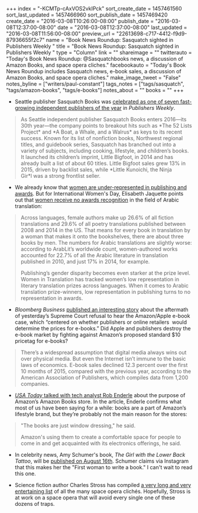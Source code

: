 +++
index = "-KCMTp-cAxVOS2vkIPck"
sort_create_date = 1457461560
sort_last_updated = 1457466960
sort_publish_date = 1457469420
create_date = "2016-03-08T10:26:00-08:00"
publish_date = "2016-03-08T12:37:00-08:00"
date = "2016-03-08T12:37:00-08:00"
last_updated = "2016-03-08T11:56:00-08:00"
preview_url = "22613698-c717-4412-f9d9-87936655f2c7"
name = "Book News Roundup: Sasquatch sighted in Publishers Weekly "
title = "Book News Roundup: Sasquatch sighted in Publishers Weekly "
type = "Column"
link = ""
shareimage = ""
twitterauto = "Today's Book News Roundup: @Sasquatchbooks news, a discussion of Amazon Books, and space opera cliches."
facebookauto = "Today's Book News Roundup includes Sasquatch news, e-book sales, a discussion of Amazon Books, and space opera cliches."
make_image_tweet = "False"
notes_byline = ["writers/paul-constant"]
tags_notes = ["tags/sasquatch", "tags/amazon-books", "tags/e-books"]
notes_about = ""
books = ""
+++
* Seattle publisher Sasquatch Books was [celebrated as one of seven fast-growing independent publishers of the year]( http://www.publishersweekly.com/pw/by-topic/industry-news/publisher-news/article/69573-fast-growing-independent-publishers-2016.html) in *Publishers Weekly*. 

<blockquote> As Seattle independent publisher Sasquatch Books enters 2016—its 30th year—the company points to breakout hits such as *The 52 Lists Project* and *A Boat, a Whale, and a Walrus* as keys to its recent success. Known for its list of nonfiction books, Northwest regional titles, and guidebook series, Sasquatch has branched out into a variety of subjects, including cooking, lifestyle, and children’s books. It launched its children’s imprint, Little Bigfoot, in 2014 and has already built a list of about 60 titles. Little Bigfoot sales grew 13% in 2015, driven by backlist sales, while *Little Kunoichi, the Ninja Gir*l was a strong frontlist seller.</blockquote>

* We already know that [women are under-represented in publishing and awards](http://seattlereviewofbooks.com/notes/2015/07/27/talking-with-nicola-griffith-about-the-importance-of-counting-womens-stories/). But for International Women's Day, Elisabeth Jaquette points out that [women receive no awards recognition](http://arablit.org/2016/03/08/and-the-prize-for-women-in-arabic-translation-goes-to-no-one/) in the field of Arabic translation:

<blockquote><p>Across languages, female authors make up 26.6% of all fiction translations and 29.6% of all poetry translations published between 2008 and 2014 in the US. That means for every book in translation by a woman that makes it onto the bookshelves, there are about three books by men. The numbers for Arabic translations are slightly worse: according to ArabLit’s worldwide count, women-authored works accounted for 22.7% of all the Arabic literature in translation published in 2010, and just 17% in 2014, for example.</p>

<p>Publishing’s gender disparity becomes even starker at the prize level. Women in Translation has tracked women’s low representation in literary translation prizes across languages. When it comes to Arabic translation prize-winners, low representation in publishing turns to no representation in awards.</p></blockquote>



* *Bloomberg Business* [published an interesting story]( http://www.bloomberg.com/news/articles/2016-03-07/how-apple-and-big-publishers-pushed-e-books-toward-failure) about the aftermath of yesterday’s Supreme Court refusal to hear the Amazon/Apple e-book case, which “centered on whether publishers or online retailers  would determine the prices for e-books.” Did Apple and publishers destroy the e-book market by fighting against Amazon’s proposed standard $10 pricetag for e-books?

<blockquote> There’s a widespread assumption that digital media always wins out over physical media. But even the Internet isn’t immune to the basic laws of economics. E-book sales declined 12.3 percent over the first 10 months of 2015, compared with the previous year, according to the American Association of Publishers, which compiles data from 1,200 companies.</blockquote>

* [*USA Today* talked with tech analyst Rob Enderle](http://www.usatoday.com/story/tech/news/2016/03/08/amazons-bookstores-books-just-window-dressing/81453082/) about the purpose of Amazon’s Amazon Books store. In the article, Enderle confirms what most of us have been saying for a while: books are a part of Amazon’s lifestyle brand, but they’re probably not the main reason for the stores:
<blockquote><p> "The books are just window dressing," he said.</p>
<p>Amazon's using them to create a comfortable space for people to come in and get acquainted with its electronics offerings, he said.</p></blockquote> 

* In celebrity news, Amy Schumer's book, *The Girl with the Lower Back Tattoo*, will be [published on August 16th](http://www.vulture.com/2016/03/amy-schumers-book-is-coming-this-august.html). Schumer claims via Instagram that this makes her the "First woman to write a book." I can't wait to read this one.

* Science fiction author Charles Stross has compiled [a very long and very entertaining list]( http://www.antipope.org/charlie/blog-static/2016/03/towards-a-taxonomy-of-cliches-.html) of all the many space opera clichés. Hopefully, Stross is at work on a space opera that will avoid every single one of these dozens of traps. 
